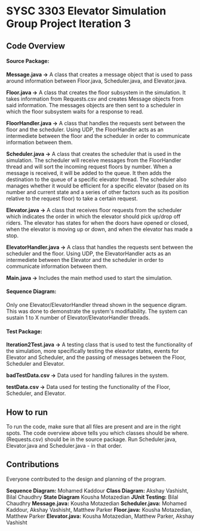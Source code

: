 # SYSC 3303 Elevator Simulation Group Project Iteration 3

## Code Overview

#### Source Package:

**Message.java ->** A class that creates a message object that is used to pass around information between Floor.java, Scheduler.java, and Elevator.java.

**Floor.java ->** A class that creates the floor subsystem in the simulation. It takes information from Requests.csv and creates Message objects from said information. The messages objects are then sent to a scheduler in which the floor subsystem waits for a response to read.

**FloorHandler.java ->** A class that handles the requests sent between the floor and the scheduler. Using UDP, the FloorHandler acts as an intermediete between the floor and the scheduler in order to communicate information between them.

**Scheduler.java ->** A class that creates the scheduler that is used in the simulation. The scheduler will receive messages from the FloorHandler thread and will sort the incoming request floors by number. When a message is received, it will be added to the queue. It then adds the destination to the queue of a specific elevator thread. The scheduler also manages whether it would be efficient for a specific elevator (based on its number and current state and a series of other factors such as its position relative to the request floor) to take a certain request.

**Elevator.java ->** A class that receives floor requests from the scheduler which indicates the order in which the elevator should pick up/drop off riders.
The elevator has states for when the doors have opened or closed, when the elevator is moving up or down, and when the elevator has made a stop.

**ElevatorHandler.java ->** A class that handles the requests sent between the scheduler and the floor. Using UDP, the ElevatorHandler acts as an intermediete between the Elevator and the scheduler in order to communicate information between them. 

**Main.java ->** Includes the main method used to start the simulation.

#### Sequence Diagram:

Only one Elevator/ElevatorHandler thread shown in the sequence digram. This was done to demonstrate the system's modifiability. The system can sustain 1 to X number of
Elevator/ElevatorHandler threads.

#### Test Package:

**Iteration2Test.java ->** A testing class that is used to test the functionality of the simulation, more specifically testing the eleavtor states, events for Elevator and Scheduler, and the passing of messages between the Floor, Scheduler and Elevator. 

**badTestData.csv ->** Data used for handling failures in the system.

**testData.csv ->** Data used for testing the functionality of the Floor, Scheduler, and Elevator.

## How to run
To run the code, make sure that all files are present and are in the right spots. The code overview above tells you which classes should be where. (Requests.csv) should be in the source package. Run Scheduler.java, Elevator.java and Scheduler.java - in that order. 

## Contributions
Everyone contributed to the design and planning of the program.

**Sequence Diagram:** Mohamed Kaddour
**Class Diagram:** Akshay Vashisht, Bilal Chaudhry
**State Diagram** Kousha Motazedian 
**JUnit Testing:** Bilal Chaudhry
**Message.java:** Kousha Motazedian
**Scheduler.java:** Mohamed Kaddour, Akshay Vashisht, Matthew Parker
**Floor.java:** Kousha Motazedian, Matthew Parker
**Elevator.java:** Kousha Motazedian, Matthew Parker, Akshay Vashisht
